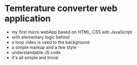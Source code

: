 # Temterature converter web application
* my first micro webApp based on HTML, CSS adn JavaScript
* with elementary logic behind
* a loop video is used to the background
* a simple markup and a few style
* understandable JS code
* it's all simple and trivial
